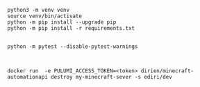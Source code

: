     python3 -m venv venv
    source venv/bin/activate
    python -m pip install --upgrade pip
    python -m pip install -r requirements.txt


    python -m pytest --disable-pytest-warnings



    docker run  -e PULUMI_ACCESS_TOKEN=<token> dirien/minecraft-automationapi destroy my-minecraft-sever -s ediri/dev
